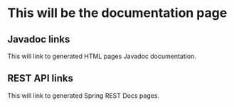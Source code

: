 # This will be the documentation page

## Javadoc links

This will link to generated HTML pages Javadoc documentation.

## REST API links

This will link to generated Spring REST Docs pages.